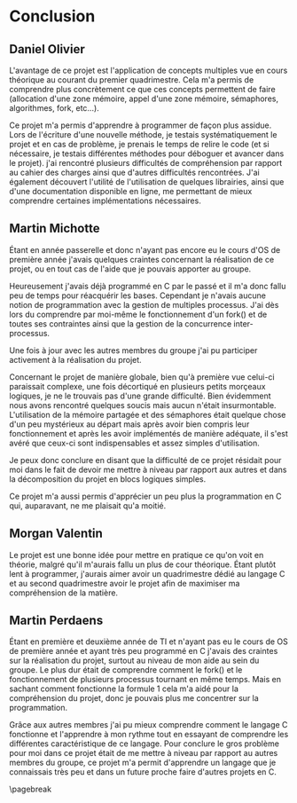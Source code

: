 Conclusion
=============

## Daniel Olivier

L'avantage de ce projet est l'application de concepts multiples vue en cours théorique au courant du premier quadrimestre.
Cela m'a permis de comprendre plus concrètement ce que ces concepts permettent de faire (allocation d'une zone mémoire, 
appel d'une zone mémoire, sémaphores, algorithmes, fork, etc...).

Ce projet m'a permis d'apprendre à programmer de façon plus assidue.
Lors de l'écriture d'une nouvelle méthode, je testais systématiquement le projet et en cas de problème, je prenais 
le temps de relire le code (et si nécessaire, je testais différentes méthodes pour déboguer et avancer dans le projet).
j'ai rencontré plusieurs difficultés de compréhension par rapport au cahier des charges ainsi que d'autres difficultés 
rencontrées. J'ai également découvert l'utilité de l'utilisation de quelques librairies, ainsi 
que d'une documentation disponible en ligne, me permettant de mieux comprendre certaines implémentations nécessaires.

## Martin Michotte

Étant en année passerelle et donc n'ayant pas encore eu le cours d'OS de première année j'avais quelques craintes concernant 
la réalisation de ce projet, ou en tout cas de l'aide que je pouvais apporter au groupe.

Heureusement j'avais déjà programmé en C par le passé et il m'a donc fallu peu de temps pour réacquérir les bases. 
Cependant je n'avais aucune notion de programmation avec la gestion de multiples processus. J'ai dès lors du comprendre 
par moi-même le fonctionnement d'un fork() et de toutes ses contraintes ainsi que la gestion de la concurrence inter-processus. 

Une fois à jour avec les autres membres du groupe j'ai pu participer activement à la réalisation du projet. 

Concernant le projet de manière globale, bien qu'à première vue celui-ci paraissait complexe, une fois décortiqué en plusieurs 
petits morçeaux logiques, je ne le trouvais pas d'une grande difficulté. Bien évidemment nous avons rencontré quelques soucis 
mais aucun n'était insurmontable. L'utilisation de la mémoire partagée et des sémaphores était quelque chose d'un peu mystérieux 
au départ mais après avoir bien compris leur fonctionnement et après les avoir implémentés de manière adéquate, il s'est avéré 
que ceux-ci sont indispensables   et assez simples d'utilisation. 

Je peux donc conclure en disant que la difficulté de ce projet résidait pour moi dans le fait de devoir me mettre à niveau 
par rapport aux autres et dans la décomposition du projet en blocs logiques simples. 

Ce projet m'a aussi permis d'apprécier un peu plus la programmation en C qui, auparavant, ne me plaisait qu'a moitié.  

## Morgan Valentin

Le projet est une bonne idée pour mettre en pratique ce qu'on voit en théorie, malgré qu'il m'aurais fallu un plus 
de cour théorique. Étant plutôt lent à programmer, j'aurais aimer avoir un quadrimestre dédié au langage C et 
au second quadrimestre avoir le projet afin de maximiser ma compréhension de la matière.

## Martin Perdaens

Étant en première et deuxième année de TI et n'ayant pas eu le cours de OS de première année et ayant très peu programmé
en C j'avais des craintes sur la réalisation du projet, surtout au niveau de mon aide au sein du groupe.
Le plus dur était de comprendre comment le fork() et le fonctionnement de plusieurs processus tournant en même temps.
Mais en sachant comment fonctionne la formule 1 cela m'a aidé pour la compréhension du projet, donc je pouvais plus  me 
concentrer sur la programmation. 

Grâce aux autres membres j'ai pu mieux comprendre comment le langage C fonctionne et 
l'apprendre  à mon rythme tout en essayant de comprendre les différentes caractéristique de ce langage. Pour conclure le 
gros problème pour moi dans ce projet était de me  mettre à niveau par rapport au autres membres du groupe, ce projet m'a 
permit d'apprendre un langage que je connaissais très peu et dans un future proche faire d'autres projets en C.

\pagebreak
 
